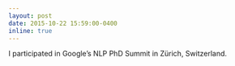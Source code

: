 ```yaml
---
layout: post
date: 2015-10-22 15:59:00-0400
inline: true
---
```


I participated in Google’s NLP PhD Summit in Zürich, Switzerland.
